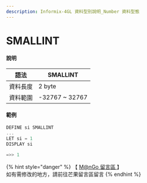 ```yaml
---
description: Informix-4GL 資料型別說明_Number 資料型態
---
```


# SMALLINT

#### 說明

| 語法   | SMALLINT        |
| ---- | --------------- |
| 資料長度 | 2 byte          |
| 資料範圍 | -32767 \~ 32767 |

#### 範例

```objectivec
DEFINE si SMALLINT
...
LET si = 1
DISPLAY si

=>> 1
```

{% hint style="danger" %}
【 [M@nGo 留言區 ](https://give0714.pixnet.net/blog/post/46109197-informix-4gl-%E7%B0%A1%E5%96%AE%E8%B3%87%E6%96%99%E5%9E%8B%E5%88%A5%E3%80%8A-numeric-data-%E3%80%8B\(-%E4%BA%8C-\))】\
如有需修改的地方，請前往芒果留言區留言
{% endhint %}
